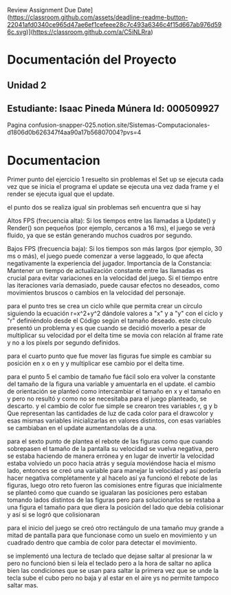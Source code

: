 Review Assignment Due Date](https://classroom.github.com/assets/deadline-readme-button-22041afd0340ce965d47ae6ef1cefeee28c7c493a6346c4f15d667ab976d596c.svg)](https://classroom.github.com/a/C5iNLRra)
# Documentación del Proyecto
## Unidad 2

Estudiante:  Isaac Pineda Múnera 
Id:  000509927
---
Pagina
confusion-snapper-025.notion.site/Sistemas-Computacionales-d1806d0b626347f4aa90a17b56807004?pvs=4 

# Documentacion

Primer punto del ejercicio 1 resuelto sin problemas 
el Set up se ejecuta cada vez que se inicia el programa 
el update se ejecuta una vez dada frame 
y el render se ejecuta igual que el update. 

el punto dos se realiza igual sin problemas señ encuentra que si hay 


Altos FPS (frecuencia alta): Si los tiempos entre las llamadas a Update() y Render() son pequeños (por ejemplo, cercanos a 16 ms), el juego se verá fluido, ya que se están generando muchos cuadros por segundo.


Bajos FPS (frecuencia baja): Si los tiempos son más largos (por ejemplo, 30 ms o más), el juego puede comenzar a verse laggeado, lo que afecta negativamente la experiencia del jugador.
Importancia de la Constancia:
Mantener un tiempo de actualización constante entre las llamadas es crucial para evitar variaciones en la velocidad del juego. Si el tiempo entre las iteraciones varía demasiado, puede causar efectos no deseados, como movimientos bruscos o cambios en la velocidad del personaje.


para el punto tres se crea un ciclo while que permita crear un círculo siguiendo la ecuación r=x^2+y^2 dándole valores a "x" y a "y" con el ciclo y "r" definiéndolo desde el Código según el tamaño deseado. 
este círculo presentó un problema y es que cuando se decidió moverlo a pesar de multiplicar su velocidad por el delta time se movia con relación al frame rate y no a los píxels por segundo definidos. 


para el cuarto punto que fue mover las figuras fue simple es cambiar su posición en x o en y y multiplicar ese cambio por el delta time. 

para el punto 5 el cambio de tamaño fue fácil solo era volver la constante del tamaño de la figura una variable y amuentarla en el update. 
el cambio de orientación se planteó como intercambiar el tamaño en x y el tamaño en y pero no resultó y como no se necesitaba para el juego planteado, se descarto. 
y el cambio de color fue simple se crearon tres variables r, g y b Que representan las cantidades de luz de cada color para el drawcolor y esas mismas variables inicializarlas en valores distintos, con esas variables se cambiaban en el update aumentandolas de a una. 


para el sexto punto de plantea el rebote de las figuras como que cuando sobrepasen el tamaño de la pantalla su velocidad se vuelva negativa, pero se estaba haciendo de manera errónea y en lugar de invertir la velocidad estaba volviedo un poco hacia atrás y seguía moviéndose hacia el mismo lado, entonces se creó una variable para manejar la velocidad y así poderla hacer negativa completamente
y al hacelo así ya funcionó el rebote de las figuras, luego otro reto fueron las comisiones entre figuras que inicialmente se planteó como que cuando se igualaran las posiciones pero estaban tomando lados distintos de las figuras pero para solucionarlos se restaba a una figura el tamaño para que diera la posición del lado que debía colisionar y así si se logró que colisionaran 

para el inicio del juego se creó otro rectángulo de una tamaño muy grande a mitad de pantalla para que funcionase como un suelo en movimiento y un cuadrado dentro que cambia de color para detectar el movimiento. 

se implementó una lectura de teclado que dejase saltar al presionar la w pero no funcionó bien si leía el teclado pero a la hora de saltar no aplica bien las condiciones que se usan para saltar la primera vez que se unde la tecla sube el cubo pero no baja y al estar en el aire ys no permite tampoco saltar mas. 
